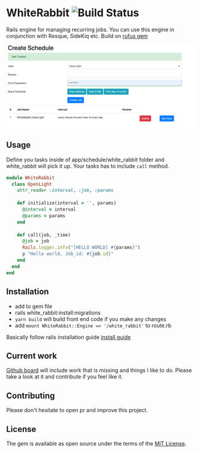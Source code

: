 # WhiteRabbit ![Build Status](https://travis-ci.com/eldemcan/white_rabbit.svg?branch=master)

Rails engine for managing recurring jobs. You can use this engine in conjunction with Resque,
SideKiq etc. Build on [rufus gem](https://github.com/jmettraux/rufus-scheduler)

![overview](overview.png)



## Usage
Define you tasks inside of app/schedule/white_rabbit folder and white_rabbit will pick it up. Your tasks has to include `call` method.

```ruby
module WhiteRabbit
  class OpenLight
    attr_reader :interval, :job, :params

    def initialize(interval = '', params)
      @interval = interval
      @params = params
    end

    def call(job, _time)
      @job = job
      Rails.logger.info("[HELLO WORLD] #{params}")
      p "Hello world, Job_id: #{job.id}"
    end
  end
end
```

## Installation
- add to gem file
- rails white_rabbit:install:migrations
- `yarn build` will build front end code  if you make any changes
-  add `mount WhiteRabbit::Engine => '/white_rabbit'` to route.rb

  Basically follow rails installation guide [install guide](https://guides.rubyonrails.org/engines.html)

## Current work
[Github board](https://github.com/eldemcan/white_rabbit/projects/1) will include work that is missing and things I like to do. Please take a look at it and contribute if you feel like it.

## Contributing
Please don't hesitate to open pr and improve this project.

## License
The gem is available as open source under the terms of the [MIT License](https://opensource.org/licenses/MIT).
